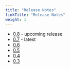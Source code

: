 ```yaml
---
title: "Release Notes"
linkTitle: "Release Notes"
weight: 1
---
```


* [0.8](v0.8/) - upcoming release
* [0.7](v0.7/) - latest
* [0.6](v0.6/)
* [0.5](v0.5/)
* [0.4](v0.4/)
* [0.3](v0.3/)
